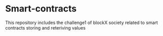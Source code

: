 # Smart-contracts
This repository includes the challenge1 of blockX society related to smart contracts storing and reteriving values
